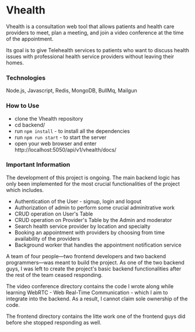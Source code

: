 # Vhealth

<!-- redis://red-ch3thqiut4m1v1o79lq0:6379 -->

Vhealth is a consultation web tool that allows patients and health care providers to meet, plan a meeting, and join a video conference at the time of the appointment.

Its goal is to give Telehealth services to patients who want to discuss health issues with professional health service providers without leaving their homes.

### Technologies

Node.js, Javascript, Redis, MongoDB, BullMq, Mailgun

### How to Use

- clone the Vhealth repository
- cd backend/
- run `npm install` - to install all the dependencies
- run `npm run start` - to start the server
- open your web browser and enter http://localhost:5050/api/v1/vhealth/docs/

### Important Information

The development of this project is ongoing. The main backend logic has only been implemented for the most crucial functionalities of the project which includes.

- Authentication of the User - signup, login and logout
- Authorization of admin to perform some crucial adminitrative work
- CRUD operation on User's Table
- CRUD operation on Provider's Table by the Admin and moderator
- Search health service provider by location and specialty
- Booking an appointment with providers by choosing from time availability of the providers
- Background worker that handles the appointment notification service

A team of four people—two frontend developers and two backend programmers—was meant to build the project. As one of the two backend guys, I was left to create the project's basic backend functionalities after the rest of the team ceased responding.

The video conference directory contains the code I wrote along while learning WebRTC - Web Real-Time Communication - which I aim to integrate into the backend. As a result, I cannot claim sole ownership of the code.

The frontend directory contains the litte work one of the frontend guys did before she stopped responding as well.

